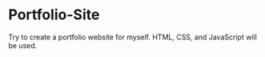 # Portfolio-Site
Try to create a portfolio website for myself. HTML, CSS, and JavaScript will be used.
